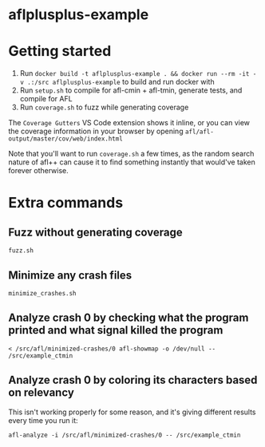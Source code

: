 # aflplusplus-example

# Getting started

1. Run `docker build -t aflplusplus-example . && docker run --rm -it -v .:/src aflplusplus-example` to build and run docker with
2. Run `setup.sh` to compile for afl-cmin + afl-tmin, generate tests, and compile for AFL
3. Run `coverage.sh` to fuzz while generating coverage

The `Coverage Gutters` VS Code extension shows it inline, or you can view the coverage information in your browser by opening `afl/afl-output/master/cov/web/index.html`

Note that you'll want to run `coverage.sh` a few times, as the random search nature of afl++ can cause it to find something instantly that would've taken forever otherwise.

# Extra commands

## Fuzz without generating coverage
`fuzz.sh`

## Minimize any crash files
`minimize_crashes.sh`

## Analyze crash 0 by checking what the program printed and what signal killed the program
`< /src/afl/minimized-crashes/0 afl-showmap -o /dev/null -- /src/example_ctmin`

## Analyze crash 0 by coloring its characters based on relevancy
This isn't working properly for some reason, and it's giving different results every time you run it:

`afl-analyze -i /src/afl/minimized-crashes/0 -- /src/example_ctmin`
